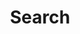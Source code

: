 ---
title: "Search"
layout: "search"
url: "/search/"
summary: "Search through website content"
placeholder: "Search for publications, courses, code snippets..."
--- 